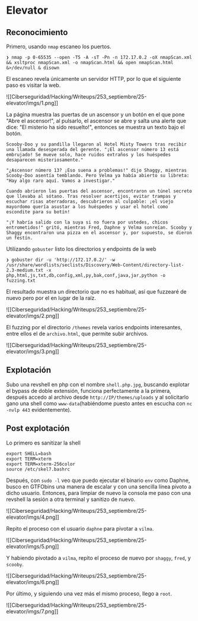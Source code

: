 # Elevator
## Reconocimiento

Primero, usando `nmap` escaneo los puertos. 
```
❯ nmap -p 0-65535 --open -T5 -A -sT -Pn -n 172.17.0.2 -oX nmapScan.xml && xsltproc nmapScan.xml -o nmapScan.html && open nmapScan.html &>/dev/null & disown
```
El escaneo revela únicamente un servidor HTTP, por lo que el siguiente paso es visitar la web.

![[Ciberseguridad/Hacking/Writeups/253_septiembre/25-elevator/imgs/1.png]]

La página muestra las puertas de un ascensor y un botón en el que pone "Abre el ascensor!", al pulsarlo, el ascensor se abre y salta una alerte que dice: "El misterio ha sido resuelto!", entonces se muestra un texto bajo el botón.

```
Scooby-Doo y su pandilla llegaron al Hotel Misty Towers tras recibir una llamada desesperada del gerente. "¡El ascensor número 13 está embrujado! Se mueve solo, hace ruidos extraños y los huéspedes desaparecen misteriosamente."

"¿Ascensor número 13? ¡Eso suena a problemas!" dijo Shaggy, mientras Scooby-Doo asentía temblando. Pero Velma ya había abierto su libreta: "Hay algo raro aquí. Vamos a investigar."

Cuando abrieron las puertas del ascensor, encontraron un túnel secreto que llevaba al sótano. Tras resolver acertijos, evitar trampas y escuchar risas aterradoras, descubrieron al culpable: ¡el viejo mayordomo quería asustar a los huéspedes y usar el hotel como escondite para su botín!

"¡Y habría salido con la suya si no fuera por ustedes, chicos entrometidos!" gritó, mientras Fred, Daphne y Velma sonreían. Scooby y Shaggy encontraron una pizza en el ascensor y, por supuesto, se dieron un festín.
```

Utilizando `gobuster` listo los directorios y endpoints de la web
```
❯ gobuster dir -u 'http://172.17.0.2/' -w /usr/share/wordlists/seclists/Discovery/Web-Content/directory-list-2.3-medium.txt -x php,html,js,txt,db,config,xml,py,bak,conf,java,jar,python -o fuzzing.txt
```
El resultado muestra un directorio que no es habitual, así que fuzzearé de nuevo pero por el en lugar de la raíz.

![[Ciberseguridad/Hacking/Writeups/253_septiembre/25-elevator/imgs/2.png]]

El fuzzing por el directorio `/themes` revela varios endpoints interesantes, entre ellos el de `archivo.html`, que permite subir archivos.

![[Ciberseguridad/Hacking/Writeups/253_septiembre/25-elevator/imgs/3.png]]

## Explotación
Subo una revshell en php con el nombre `shell.php.jpg`, buscando explotar el bypass de doble extensión, funciona perfectamente a la primera, después accedo al archivo desde `http://IP/themes/uploads` y al solicitarlo gano una shell como `www-data`(habiéndome puesto antes en escucha con `nc -nvlp 443` evidentemente).
## Post explotación
Lo primero es sanitizar la shell
```
export SHELL=bash
export TERM=xterm
export TERM=xterm-256color
source /etc/skel7.bashrc
```

Después, con `sudo -l` veo que puedo ejecutar el binario `env` como Daphne, busco en GTFObins una manera de escalar y con una sencilla línea pivoto a dicho usuario. Entonces, para limpiar de nuevo la consola me paso con una revshell la sesión a otra terminal y sanitizo de nuevo.

![[Ciberseguridad/Hacking/Writeups/253_septiembre/25-elevator/imgs/4.png]]

Repito el proceso con el usuario `daphne` para pivotar a `vilma`.

![[Ciberseguridad/Hacking/Writeups/253_septiembre/25-elevator/imgs/5.png]]

Y habiendo pivotado a `vilma`, repito el proceso de nuevo por `shaggy`, `fred`, y `scooby`.

![[Ciberseguridad/Hacking/Writeups/253_septiembre/25-elevator/imgs/6.png]]

Por último, y siguiendo una vez más el mismo proceso, llego a `root`.

![[Ciberseguridad/Hacking/Writeups/253_septiembre/25-elevator/imgs/7.png]]